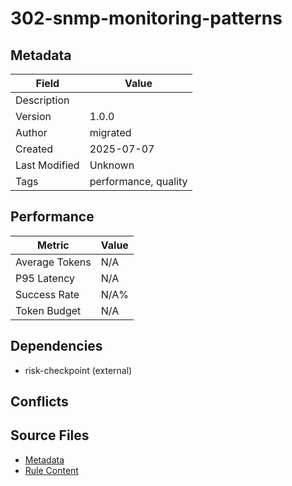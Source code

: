 # 302-snmp-monitoring-patterns

## Metadata

| Field | Value |
|-------|-------|
| Description |  |
| Version | 1.0.0 |
| Author | migrated |
| Created | 2025-07-07 |
| Last Modified | Unknown |
| Tags | performance, quality |

## Performance

| Metric | Value |
|--------|-------|
| Average Tokens | N/A |
| P95 Latency | N/A |
| Success Rate | N/A% |
| Token Budget | N/A |

## Dependencies

- risk-checkpoint (external)

## Conflicts


## Source Files

- [Metadata](300-techniques/302-snmp-monitoring-patterns.yaml)
- [Rule Content](300-techniques/302-snmp-monitoring-patterns.mdc)